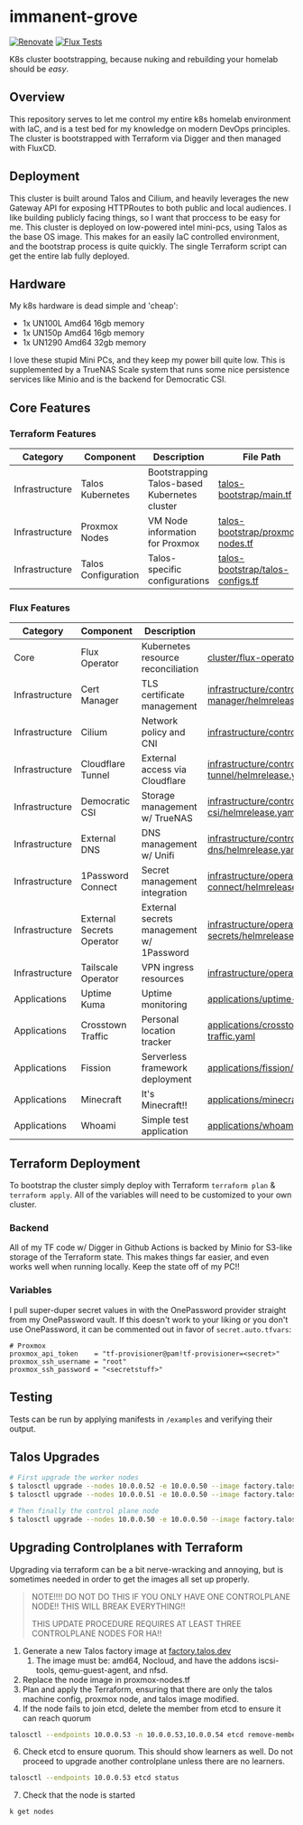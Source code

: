 # immanent-grove

[![Renovate](https://github.com/vaughnw128/immanent-grove/actions/workflows/renovate.yaml/badge.svg)](https://github.com/vaughnw128/immanent-grove/actions/workflows/renovate.yaml)
[![Flux Tests](https://github.com/vaughnw128/immanent-grove/actions/workflows/test.yaml/badge.svg)](https://github.com/vaughnw128/immanent-grove/actions/workflows/test.yaml)

K8s cluster bootstrapping, because nuking and rebuilding your homelab should be _easy_.

## Overview

This repository serves to let me control my entire k8s homelab environment with IaC, and is a test bed for my knowledge on modern DevOps principles. 
The cluster is bootstrapped with Terraform via Digger and then managed with FluxCD.

## Deployment

This cluster is built around Talos and Cilium, and heavily leverages the new Gateway API for exposing HTTPRoutes to both public and local audiences. 
I like building publicly facing things, so I want that proccess to be easy for me. This cluster is deployed on low-powered intel mini-pcs, using Talos as the base OS image. 
This makes for an easily IaC controlled environment, and the bootstrap process is quite quickly. The single Terraform script can get the entire lab fully deployed.

## Hardware

My k8s hardware is dead simple and 'cheap':
 - 1x UN100L Amd64 16gb memory
 - 1x UN150p Amd64 16gb memory
 - 1x UN1290 Amd64 32gb memory

I love these stupid Mini PCs, and they keep my power bill quite low. This is supplemented by a TrueNAS Scale 
system that runs some nice persistence services like Minio and is the backend for Democratic CSI.

## Core Features

### Terraform Features

| Category | Component           | Description                                  | File Path |
|----------|---------------------|----------------------------------------------|-----------|
| Infrastructure | Talos Kubernetes    | Bootstrapping Talos-based Kubernetes cluster | [talos-bootstrap/main.tf](talos-bootstrap/main.tf) |
| Infrastructure | Proxmox Nodes       | VM Node information for Proxmox              | [talos-bootstrap/proxmox-nodes.tf](talos-bootstrap/proxmox-nodes.tf) |
| Infrastructure | Talos Configuration | Talos-specific configurations                | [talos-bootstrap/talos-configs.tf](talos-bootstrap/talos-configs.tf) |


### Flux Features

| Category | Component                 | Description                              | File Path |
|----------|---------------------------|------------------------------------------|-----------|
| Core | Flux Operator             | Kubernetes resource reconciliation       | [cluster/flux-operator.yaml](cluster/flux-operator.yaml) |
| Infrastructure | Cert Manager              | TLS certificate management               | [infrastructure/controllers/cert-manager/helmrelease.yaml](infrastructure/controllers/cert-manager/helmrelease.yaml) |
| Infrastructure | Cilium                    | Network policy and CNI                   | [infrastructure/controllers/cilium/helmrelease.yaml](infrastructure/controllers/cilium/helmrelease.yaml) |
| Infrastructure | Cloudflare Tunnel         | External access via Cloudflare           | [infrastructure/controllers/cloudflare-tunnel/helmrelease.yaml](infrastructure/controllers/cloudflare-tunnel/helmrelease.yaml) |
| Infrastructure | Democratic CSI            | Storage management w/ TrueNAS            | [infrastructure/controllers/democratic-csi/helmrelease.yaml](archive/democratic-csi/helmrelease.yaml) |
| Infrastructure | External DNS              | DNS management w/ Unifi                  | [infrastructure/controllers/external-dns/helmrelease.yaml](infrastructure/controllers/external-dns/helmrelease.yaml) |
| Infrastructure | 1Password Connect         | Secret management integration            | [infrastructure/operators/1password-connect/helmrelease.yaml](infrastructure/operators/1password-connect/helmrelease.yaml) |
| Infrastructure | External Secrets Operator | External secrets management w/ 1Password | [infrastructure/operators/external-secrets/helmrelease.yaml](infrastructure/operators/external-secrets/helmrelease.yaml) |
| Infrastructure | Tailscale Operator        | VPN ingress resources                    | [infrastructure/operators/tailscale/helmrelease.yaml](infrastructure/operators/tailscale/helmrelease.yaml) |
| Applications | Uptime Kuma               | Uptime monitoring                        | [applications/uptime-kuma/helmrelease.yaml](applications/uptime-kuma/helmrelease.yaml) |
| Applications | Crosstown Traffic         | Personal location tracker                | [applications/crosstown-traffic/crosstown-traffic.yaml](applications/crosstown-traffic/crosstown-traffic.yaml) |
| Applications | Fission                   | Serverless framework deployment          | [applications/fission/helmrelease.yaml](applications/fission/helmrelease.yaml) |
| Applications | Minecraft                 | It's Minecraft!!                         | [applications/minecraft/helmrelease.yaml](applications/minecraft/helmrelease.yaml) |
| Applications | Whoami                    | Simple test application                  | [applications/whoami/deployment.yaml](applications/whoami/deployment.yaml) |

## Terraform Deployment

To bootstrap the cluster simply deploy with Terraform `terraform plan` & `terraform apply`. All of the variables will need to be
customized to your own cluster.


### Backend

All of my TF code w/ Digger in Github Actions is backed by Minio for S3-like storage of the Terraform state. This makes things far easier, and even works well when running locally.
Keep the state off of my PC!!

### Variables

I pull super-duper secret values in with the OnePassword provider straight from my OnePassword vault. If this doesn't work to your liking or you don't use OnePassword, it can be commented out in favor
of `secret.auto.tfvars`:

```
# Proxmox
proxmox_api_token    = "tf-provisioner@pam!tf-provisioner=<secret>"
proxmox_ssh_username = "root"
proxmox_ssh_password = "<secretstuff>"
```

## Testing

Tests can be run by applying manifests in `/examples` and verifying their output.

## Talos Upgrades

```bash
# First upgrade the worker nodes
$ talosctl upgrade --nodes 10.0.0.52 -e 10.0.0.50 --image factory.talos.dev/nocloud-installer/84f66f3fa52900a0234636ae1da07d5b356cce774673951af35866142158fce6:v1.10.5
$ talosctl upgrade --nodes 10.0.0.51 -e 10.0.0.50 --image factory.talos.dev/nocloud-installer/84f66f3fa52900a0234636ae1da07d5b356cce774673951af35866142158fce6:v1.10.5

# Then finally the control plane node
$ talosctl upgrade --nodes 10.0.0.50 -e 10.0.0.50 --image factory.talos.dev/nocloud-installer/84f66f3fa52900a0234636ae1da07d5b356cce774673951af35866142158fce6:v1.10.5 
```

## Upgrading Controlplanes with Terraform

Upgrading via terraform can be a bit nerve-wracking and annoying, but is sometimes needed in order to get the images all set up properly.

> NOTE!!!! DO NOT DO THIS IF YOU ONLY HAVE ONE CONTROLPLANE NODE!! THIS WILL BREAK EVERYTHING!!
> 
> THIS UPDATE PROCEDURE REQUIRES AT LEAST THREE CONTROLPLANE NODES FOR HA!!

1. Generate a new Talos factory image at [factory.talos.dev](https://factory.talos.dev)
   1. The image must be: amd64, Nocloud, and have the addons iscsi-tools, qemu-guest-agent, and nfsd.
2. Replace the node image in proxmox-nodes.tf
3. Plan and apply the Terraform, ensuring that there are only the talos machine config, proxmox node, and talos image modified.
4. If the node fails to join etcd, delete the member from etcd to ensure it can reach quorum

```bash
talosctl --endpoints 10.0.0.53 -n 10.0.0.53,10.0.0.54 etcd remove-member <id>
```

6. Check etcd to ensure quorum. This should show learners as well. Do not proceed to upgrade another controlplane unless there are no learners.

```bash
talosctl --endpoints 10.0.0.53 etcd status
```

7. Check that the node is started

```bash
k get nodes
```